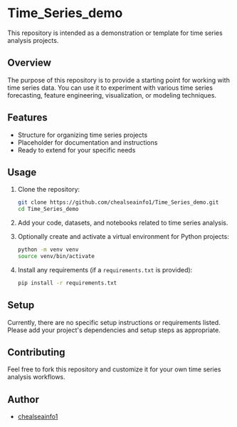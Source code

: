 # Time_Series_demo

This repository is intended as a demonstration or template for time series analysis projects.

## Overview

The purpose of this repository is to provide a starting point for working with time series data. You can use it to experiment with various time series forecasting, feature engineering, visualization, or modeling techniques.

## Features

- Structure for organizing time series projects
- Placeholder for documentation and instructions
- Ready to extend for your specific needs

## Usage

1. Clone the repository:
   ```bash
   git clone https://github.com/chealseainfo1/Time_Series_demo.git
   cd Time_Series_demo
   ```

2. Add your code, datasets, and notebooks related to time series analysis.

3. Optionally create and activate a virtual environment for Python projects:
   ```bash
   python -m venv venv
   source venv/bin/activate
   ```

4. Install any requirements (if a `requirements.txt` is provided):
   ```bash
   pip install -r requirements.txt
   ```

## Setup

Currently, there are no specific setup instructions or requirements listed. Please add your project's dependencies and setup steps as appropriate.

## Contributing

Feel free to fork this repository and customize it for your own time series analysis workflows.


## Author

- [chealseainfo1](https://github.com/chealseainfo1)
